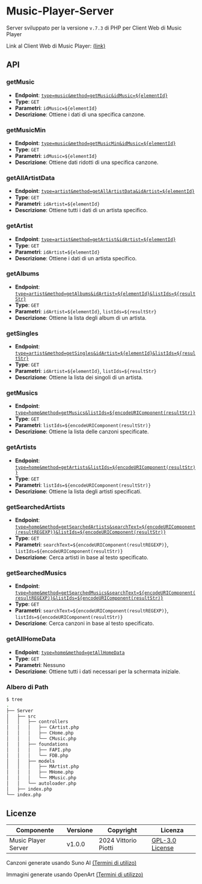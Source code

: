 # Music-Player-Server

Server sviluppato per la versione `v.7.3` di PHP per Client Web di Music Player

Link al Client Web di Music Player: [(link)](https://github.com/vittorioPiotti/Music-Player-Web)


## API

### getMusic
- **Endpoint**: [`type=music&method=getMusic&idMusic=${elementId}`](https://vittoriopiotti.altervista.org/MusicPlayer/Server/index.php?type=music&method=getMusic&idMusic=3)
- **Type**: `GET`
- **Parametri**: `idMusic=${elementId}`
- **Descrizione**: Ottiene i dati di una specifica canzone.

### getMusicMin
- **Endpoint**: [`type=music&method=getMusicMin&idMusic=${elementId}`](https://vittoriopiotti.altervista.org/MusicPlayer/Server/index.php?type=music&method=getMusicMin&idMusic=2)
- **Type**: `GET`
- **Parametri**: `idMusic=${elementId}`
- **Descrizione**: Ottiene dati ridotti di una specifica canzone.

### getAllArtistData
- **Endpoint**: [`type=artist&method=getAllArtistData&idArtist=${elementId}`](https://vittoriopiotti.altervista.org/MusicPlayer/Server/index.php?type=artist&method=getAllArtistData&idArtist=12)
- **Type**: `GET`
- **Parametri**: `idArtist=${elementId}`
- **Descrizione**: Ottiene tutti i dati di un artista specifico.

### getArtist
- **Endpoint**: [`type=artist&method=getArtist&idArtist=${elementId}`](https://vittoriopiotti.altervista.org/MusicPlayer/Server/index.php?type=artist&method=getArtist&idArtist=1)
- **Type**: `GET`
- **Parametri**: `idArtist=${elementId}`
- **Descrizione**: Ottiene i dati di un artista specifico.

### getAlbums
- **Endpoint**: [`type=artist&method=getAlbums&idArtist=${elementId}&listIds=${resultStr}`](https://vittoriopiotti.altervista.org/MusicPlayer/Server/index.php?type=artist&method=getAlbums&idArtist=12&listIds=)
- **Type**: `GET`
- **Parametri**: `idArtist=${elementId}`, `listIds=${resultStr}`
- **Descrizione**: Ottiene la lista degli album di un artista.

### getSingles
- **Endpoint**: [`type=artist&method=getSingles&idArtist=${elementId}&listIds=${resultStr}`](https://vittoriopiotti.altervista.org/MusicPlayer/Server/index.php?type=artist&method=getSingles&idArtist=6&listIds=)
- **Type**: `GET`
- **Parametri**: `idArtist=${elementId}`, `listIds=${resultStr}`
- **Descrizione**: Ottiene la lista dei singoli di un artista.

### getMusics
- **Endpoint**: [`type=home&method=getMusics&listIds=${encodeURIComponent(resultStr)}`](https://vittoriopiotti.altervista.org/MusicPlayer/Server/index.php?type=home&method=getMusics&listIds=)
- **Type**: `GET`
- **Parametri**: `listIds=${encodeURIComponent(resultStr)}`
- **Descrizione**: Ottiene la lista delle canzoni specificate.

### getArtists
- **Endpoint**: [`type=home&method=getArtists&listIds=${encodeURIComponent(resultStr)}`](https://vittoriopiotti.altervista.org/MusicPlayer/Server/index.php?type=home&method=getArtists&listIds)
- **Type**: `GET`
- **Parametri**: `listIds=${encodeURIComponent(resultStr)}`
- **Descrizione**: Ottiene la lista degli artisti specificati.

### getSearchedArtists
- **Endpoint**: [`type=home&method=getSearchedArtists&searchText=${encodeURIComponent(resultREGEXP)}&listIds=${encodeURIComponent(resultStr)}`](https://vittoriopiotti.altervista.org/MusicPlayer/Server/index.php?type=home&method=getSearchedArtists&searchText=mirage&listIds=)
- **Type**: `GET`
- **Parametri**: `searchText=${encodeURIComponent(resultREGEXP)}`, `listIds=${encodeURIComponent(resultStr)}`
- **Descrizione**: Cerca artisti in base al testo specificato.

### getSearchedMusics
- **Endpoint**: [`type=home&method=getSearchedMusics&searchText=${encodeURIComponent(resultREGEXP)}&listIds=${encodeURIComponent(resultStr)}`](https://vittoriopiotti.altervista.org/MusicPlayer/Server/index.php?type=home&method=getSearchedMusics&searchText=electric&listIds=)
- **Type**: `GET`
- **Parametri**: `searchText=${encodeURIComponent(resultREGEXP)}`, `listIds=${encodeURIComponent(resultStr)}`
- **Descrizione**: Cerca canzoni in base al testo specificato.

### getAllHomeData
- **Endpoint**: [`type=home&method=getAllHomeData`](https://vittoriopiotti.altervista.org/MusicPlayer/Server/index.php?type=home&method=getAllHomeData)
- **Type**: `GET`
- **Parametri**: Nessuno
- **Descrizione**: Ottiene tutti i dati necessari per la schermata iniziale.


### Albero di Path

```bash
$ tree
.
├── Server
│   ├── src
│   │   ├── controllers
│   │   │   ├── CArtist.php
│   │   │   ├── CHome.php
│   │   │   └── CMusic.php
│   │   ├── foundations
│   │   │   ├── FAPI.php
│   │   │   └── FDB.php
│   │   ├── models
│   │   │   ├── MArtist.php
│   │   │   ├── MHome.php
│   │   │   └── MMusic.php
│   │   └── autoloader.php
│   ├── index.php
└── index.php
```


## Licenze
| Componente         | Versione  | Copyright                         | Licenza                                                       |
|--------------------|-----------|-----------------------------------|---------------------------------------------------------------|
| Music Player Server | v1.0.0    | 2024 Vittorio Piotti              | [GPL-3.0 License](https://github.com/vittorioPiotti/Music-Player-Server/blob/main/LICENSE.md) |


Canzoni generate usando Suno AI [(Termini di utilizo)](https://suno.com/terms)

Immagini generate usando OpenArt [(Termini di utilizzo)](https://openart.ai/terms)

